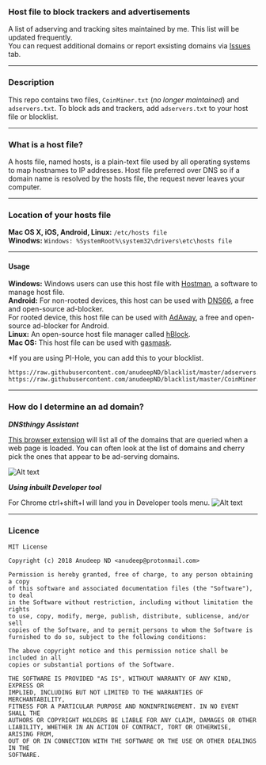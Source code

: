 ### Host file to block trackers and advertisements
          
A list of adserving and tracking sites maintained by me. This list will be updated frequently.   
You can request additional domains or report exsisting domains via <a href="https://github.com/anudeepND/blacklist/issues">Issues</a> tab.
   
*** 

### Description
      
This repo contains two files, `CoinMiner.txt` (*no longer maintained*) and `adservers.txt`. To block ads and trackers, add `adservers.txt` to your host file or blocklist.

***
 
### What is a host file?                 
       
 A hosts file, named hosts, is a plain-text file used by all operating systems to map hostnames to IP addresses. Host file preferred over DNS so  if a domain name is resolved by the hosts file, the request never leaves your computer.
       
***
           
### Location of your hosts file               
       
**Mac OS X, iOS, Android, Linux:** `/etc/hosts file`          
**Winodws:** `Windows: %SystemRoot%\system32\drivers\etc\hosts file`            
       
 ***
       
 #### Usage            
           
**Windows:** Windows users can use this host file with [Hostman](http://www.abelhadigital.com/hostsman/), a software to manage host file.       
**Android:** For non-rooted devices, this host can be used with [DNS66](https://f-droid.org/en/packages/org.jak_linux.dns66/), a free and open-source ad-blocker.      
For rooted device, this host file can be used with [AdAway](https://f-droid.org/en/packages/org.adaway/), a free and open-source ad-blocker for Android.        
**Linux:** An open-source host file manager called [hBlock](https://github.com/hectorm/hBlock).     
**Mac OS:** This host file can be used with [gasmask](https://github.com/2ndalpha/gasmask).    
    
*If you are using PI-Hole, you can add this to your blocklist.      
```
https://raw.githubusercontent.com/anudeepND/blacklist/master/adservers.txt
https://raw.githubusercontent.com/anudeepND/blacklist/master/CoinMiner.txt
```
      
***    
       
### How do I determine an ad domain?     
   
***DNSthingy Assistant***      
        
<a href="https://chrome.google.com/webstore/detail/dnsthingy-assistant/fdmpekabnlekabjlimjkfmdjajnddgpc">This browser extension</a> will list all of the domains that are queried when a web page is loaded. You can often look at the list of domains and cherry pick the ones that appear to be ad-serving domains.


![Alt text](https://discourse.pi-hole.net/uploads/default/optimized/1X/6ce0e13813df930288677c87bf0fd5861c150898_1_690x320.png)
    
 
***Using inbuilt Developer tool***         
         
For Chrome ctrl+shift+I will land you in Developer tools menu.
![Alt text](http://i.imgur.com/44CHRLV.png)
     
***
     
### Licence      
```
MIT License

Copyright (c) 2018 Anudeep ND <anudeep@protonmail.com>

Permission is hereby granted, free of charge, to any person obtaining a copy
of this software and associated documentation files (the "Software"), to deal
in the Software without restriction, including without limitation the rights
to use, copy, modify, merge, publish, distribute, sublicense, and/or sell
copies of the Software, and to permit persons to whom the Software is
furnished to do so, subject to the following conditions:

The above copyright notice and this permission notice shall be included in all
copies or substantial portions of the Software.

THE SOFTWARE IS PROVIDED "AS IS", WITHOUT WARRANTY OF ANY KIND, EXPRESS OR
IMPLIED, INCLUDING BUT NOT LIMITED TO THE WARRANTIES OF MERCHANTABILITY,
FITNESS FOR A PARTICULAR PURPOSE AND NONINFRINGEMENT. IN NO EVENT SHALL THE
AUTHORS OR COPYRIGHT HOLDERS BE LIABLE FOR ANY CLAIM, DAMAGES OR OTHER
LIABILITY, WHETHER IN AN ACTION OF CONTRACT, TORT OR OTHERWISE, ARISING FROM,
OUT OF OR IN CONNECTION WITH THE SOFTWARE OR THE USE OR OTHER DEALINGS IN THE
SOFTWARE.
```
